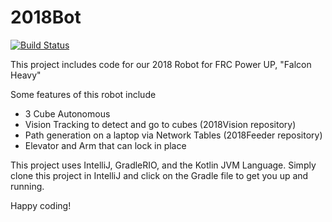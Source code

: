 # 2018Bot

[![Build Status](https://dev.azure.com/frc5190/FRC%202018%20Power%20Up/_apis/build/status/Build%20and%20Competition%20Code)](https://dev.azure.com/frc5190/FRC%202018%20Power%20Up/_build/latest?definitionId=1)

This project includes code for our 2018 Robot for FRC Power UP, "Falcon Heavy"

Some features of this robot include
 * 3 Cube Autonomous
 * Vision Tracking to detect and go to cubes (2018Vision repository)
 * Path generation on a laptop via Network Tables (2018Feeder repository)
 * Elevator and Arm that can lock in place
 
This project uses IntelliJ, GradleRIO, and the Kotlin JVM Language.
Simply clone this project in IntelliJ and click on the Gradle file to get you up and running.

Happy coding!

